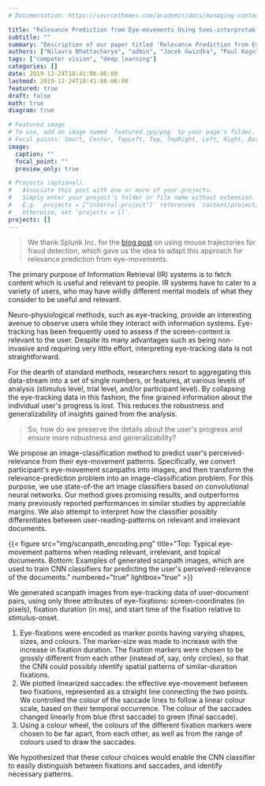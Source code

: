 ```yaml
---
# Documentation: https://sourcethemes.com/academic/docs/managing-content/

title: "Relevance Prediction from Eye-movements Using Semi-interpretable Convolutional Neural Networks"
subtitle: ""
summary: "Description of our paper titled 'Relevance Prediction from Eye-movements Using Semi-interpretable Convolutional Neural Networks', accepted at CHIIR 2020"
authors: ["Nilavra Bhattacharya", "admin", "Jacek Gwizdka", "Paul Kogut"]
tags: ["computer vision", "deep learning"]
categories: []
date: 2019-12-24T18:41:08-06:00
lastmod: 2019-12-24T18:41:08-06:00
featured: true
draft: false
math: true
diagram: true

# Featured image
# To use, add an image named `featured.jpg/png` to your page's folder.
# Focal points: Smart, Center, TopLeft, Top, TopRight, Left, Right, BottomLeft, Bottom, BottomRight.
image:
  caption: ""
  focal_point: ""
  preview_only: true

# Projects (optional).
#   Associate this post with one or more of your projects.
#   Simply enter your project's folder or file name without extension.
#   E.g. `projects = ["internal-project"]` references `content/project/deep-learning/index.md`.
#   Otherwise, set `projects = []`.
projects: []
---
```

> We thank Splunk Inc. for the [blog post](https://www.splunk.com/en_us/blog/security/deep-learning-with-splunk-and-tensorflow-for-security-catching-the-fraudster-in-neural-networks-with-behavioral-biometrics.html) on using mouse trajectories for fraud detection, which gave us the idea to adapt this approach for relevance prediction from eye-movements.

The primary purpose of Information Retrieval (IR) systems is to fetch content which is useful and relevant to people. IR systems have to cater to a variety of users, who may have wildly different mental models of what they consider to be useful and relevant. 

Neuro-physiological methods, such as eye-tracking, provide an interesting avenue to observe users while they interact with information systems. Eye-tracking has been frequently used to assess if the screen-content is relevant to the user. Despite its many advantages such as being non-invasive and requiring very little effort, interpreting eye-tracking data is not straightforward. 

For the dearth of standard methods, researchers resort to aggregating this data-stream into a set of single numbers, or features, at various levels of analysis (stimulus level, trial level, and/or participant level). By collapsing the eye-tracking data in this fashion, the fine grained information about the individual user's progress is lost. This reduces the robustness and generalizability of insights gained from the analysis.

> So, how do we preserve the details about the user's progress and ensure more robustness and generalizability?

We propose an image-classification method to predict user's perceived-relevance from their eye-movement patterns. Specifically, we convert participant's eye-movement scanpaths into images, and then transform the relevance-prediction problem into an image-classification problem. For this purpose, we use state-of-the art image classifiers based on convolutional neural networks.
	Our method gives promising results, and outperforms many previously reported performances in similar studies by appreciable margins. We also attempt to interpret how the classifier possibly differentiates between user-reading-patterns on relevant and irrelevant documents.

{{< figure src="img/scanpath_encoding.png" title="Top: Typical eye-movement patterns when reading relevant, irrelevant, and topical documents. Bottom: Examples of generated scanpath images, which are used to train CNN classifiers for predicting the user's perceived-relevance of the documents." numbered="true" lightbox="true" >}}

We generated scanpath images from eye-tracking data of user-document pairs, using only three attributes of eye-fixations: screen-coordinates (in pixels), fixation duration (in ms), and start time of the fixation relative to stimulus-onset.

1. Eye-fixations were encoded as marker points having varying shapes, sizes, and colours. The marker-size was made to increase with the increase in fixation duration.	The fixation markers were chosen to be grossly different from each other (instead of, say, only circles), so that the CNN could possibly identify spatial patterns of similar-duration fixations.
2. We plotted linearized saccades: the effective eye-movement between two fixations, represented as a straight line connecting the two points. We controlled the colour of the saccade lines to follow a linear colour scale, based on their temporal occurrence. The colour of the saccades changed linearly from blue (first saccade) to green (final saccade).
3. Using a colour wheel, the colours of the different fixation markers were chosen to be far apart, from each other, as well as from the range of colours used to draw the saccades.

We hypothesized that these colour choices would enable the CNN classifier to easily distinguish between fixations and saccades, and identify necessary patterns.